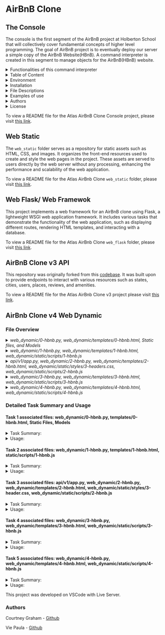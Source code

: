 # AirBnB Clone 

## The Console
The console is the first segment of the AirBnB project at Holberton School that will collectively cover fundamental concepts of higher level programming. The goal of AirBnB project is to eventually deploy our server a simple copy of the AirBnB Website(HBnB). A command interpreter is created in this segment to manage objects for the AirBnB(HBnB) website.

<details>
<summary>Functionalities of this command interpreter</summary>
<ul>
  <li>Create a new object (ex: a new User or a new Place)</li>
  <li>Retrieve an object from a file, a database etc...</li>
  <li>Do operations on objects (count, compute stats, etc...)</li>
  <li>Update attributes of an object</li>
  <li>Destroy an object</li>
</ul>
</details>
    
<details>
<summary>Table of Content</summary>
<ul>
  <li><a href="#environment">Environment</a></li>
  <li><a href="#installation">Installation</a></li>
  <li><a href="#file-descriptions">File Descriptions</a></li>
  <li><a href="#usage">Usage</a></li>
  <li><a href="#examples-of-use">Examples of use</a></li>
  <li><a href="#bugs">Bugs</a></li>
  <li><a href="#authors">Authors</a></li>
  <li><a href="#license">License</a></li>
</ul>
</details>

<details>
<summary> Environment</summary>
<ul>
  <li>This project is interpreted/tested on Ubuntu 14.04 LTS using python3 (version 3.4.3) </li>
</ul>
</details>

<details>
<summary>Installation</summary>
<ul>
  <li>Clone this repository: `git clone "https://github.com/alexaorrico/AirBnB_clone.git"`</li>
  <li>Access AirBnb directory: `cd AirBnB_clone`</li>
  <li>Run hbnb(interactively): `./console` and enter command</li>
  <li>Run hbnb(non-interactively): `echo "<command>" | ./console.py`</li>
</ul>
</details>

<details>
<summary>File Descriptions</summary>
<ul>
  <li>[console.py](console.py) - the console contains the entry point of the command interpreter.</li>
  <li>List of commands this console current supports:</li>
  <li>`EOF` - exits console</li>
  <li>`quit` - exits console</li>
  <li>`<emptyline>` - overwrites default emptyline method and does nothing</li>
  <li>`create` - Creates a new instance of`BaseModel`, saves it (to the JSON file) and prints the id</li>
  <li>`destroy` - Deletes an instance based on the class name and id (save the change into the JSON file).</li>
  <li>`show` - Prints the string representation of an instance based on the class name and id.</li>
  <li>`all` - Prints all string representation of all instances based or not on the class name.</li>
  <li>`update` - Updates an instance based on the class name and id by adding or updating attribute (save the change into the JSON file).</li>
</ul>

#### `models/` directory contains classes used for this project:
<ul>
  <li>[base_model.py](/models/base_model.py) - The BaseModel class from which future classes will be derived</li>
  <li>`def __init__(self, *args, **kwargs)` - Initialization of the base model</li>
  <li>`def __str__(self)` - String representation of the BaseModel class</li>
  <li>`def save(self)` - Updates the attribute `updated_at` with the current datetime</li>
  <li>`def to_dict(self)` - returns a dictionary containing all keys/values of the instance</li>
</ul>

Classes inherited from Base Model:
<ul>
  <li>[amenity.py](/models/amenity.py)</li>
  <li>[city.py](/models/city.py)</li>
  <li>[place.py](/models/place.py)</li>
  <li>[review.py](/models/review.py)</li>
  <li>[state.py](/models/state.py)</li>
  <li>[user.py](/models/user.py)</li>
</ul>

#### `/models/engine` directory contains File Storage class that handles JASON serialization and deserialization :
<ul>
  <li>[file_storage.py](/models/engine/file_storage.py) - serializes instances to a JSON file & deserializes back to instances</li>
  <li>`def all(self)` - returns the dictionary __objects</li>
  <li>`def new(self, obj)` - sets in __objects the obj with key <obj class name>.id</li>
  <li>`def save(self)` - serializes __objects to the JSON file (path: __file_path)</li>
  <li>` def reload(self)` - deserializes the JSON file to __objects</li>
</ul>

#### `/tests` directory contains all unit test cases for this project:
<ul>
  <li>[/test_models/test_base_model.py](/tests/test_models/test_base_model.py) - Contains the TestBaseModel and TestBaseModelDocs classes</li>
  <li>TestBaseModelDocs class:</li>
  <li>`def setUpClass(cls)`- Set up for the doc tests</li>
  <li>`def test_pep8_conformance_base_model(self)` - Test that models/base_model.py conforms to PEP8</li>
  <li>`def test_pep8_conformance_test_base_model(self)` - Test that tests/test_models/test_base_model.py conforms to PEP8</li>
  <li>`def test_bm_module_docstring(self)` - Test for the base_model.py module docstring</li>
  <li>`def test_bm_class_docstring(self)` - Test for the BaseModel class docstring</li>
  <li>`def test_bm_func_docstrings(self)` - Test for the presence of docstrings in BaseModel methods</li>

TestBaseModel class:
<ul>
  <li>`def test_is_base_model(self)` - Test that the instantiation of a BaseModel works</li>
  <li>`def test_created_at_instantiation(self)` - Test created_at is a pub. instance attribute of type datetime</li>
  <li>`def test_updated_at_instantiation(self)` - Test updated_at is a pub. instance attribute of type datetime</li>
  <li>`def test_diff_datetime_objs(self)` - Test that two BaseModel instances have different datetime objects</li>
</ul>

[/test_models/test_amenity.py](/tests/test_models/test_amenity.py) - Contains the TestAmenityDocs class:
<ul>
  <li>`def setUpClass(cls)` - Set up for the doc tests</li>
  <li>`def test_pep8_conformance_amenity(self)` - Test that models/amenity.py conforms to PEP8</li>
  <li>`def test_pep8_conformance_test_amenity(self)` - Test that tests/test_models/test_amenity.py conforms to PEP8</li>
  <li>`def test_amenity_module_docstring(self)` - Test for the amenity.py module docstring</li>
  <li>`def test_amenity_class_docstring(self)` - Test for the Amenity class docstring</li>
</ul>

[/test_models/test_city.py](/tests/test_models/test_city.py) - Contains the TestCityDocs class:
<ul>
  <li>`def setUpClass(cls)` - Set up for the doc tests</li>
  <li>`def test_pep8_conformance_city(self)` - Test that models/city.py conforms to PEP8</li>
  <li>`def test_pep8_conformance_test_city(self)` - Test that tests/test_models/test_city.py conforms to PEP8</li>
  <li>`def test_city_module_docstring(self)` - Test for the city.py module docstring</li>
  <li>`def test_city_class_docstring(self)` - Test for the City class docstring</li>
</ul>

[/test_models/test_file_storage.py](/tests/test_models/test_file_storage.py) - Contains the TestFileStorageDocs class:
<ul>
  <li>`def setUpClass(cls)` - Set up for the doc tests</li>
  <li>`def test_pep8_conformance_file_storage(self)` - Test that models/file_storage.py conforms to PEP8</li>
  <li>`def test_pep8_conformance_test_file_storage(self)` - Test that tests/test_models/test_file_storage.py conforms to PEP8</li>
  <li>`def test_file_storage_module_docstring(self)` - Test for the file_storage.py module docstring</li>
  <li>`def test_file_storage_class_docstring(self)` - Test for the FileStorage class docstring</li>
</ul>

[/test_models/test_place.py](/tests/test_models/test_place.py) - Contains the TestPlaceDoc class:
<ul>
  <li>`def setUpClass(cls)` - Set up for the doc tests</li>
  <li>`def test_pep8_conformance_place(self)` - Test that models/place.py conforms to PEP8.</li>
  <li>`def test_pep8_conformance_test_place(self)` - Test that tests/test_models/test_place.py conforms to PEP8.</li>
  <li>`def test_place_module_docstring(self)` - Test for the place.py module docstring</li>
  <li>`def test_place_class_docstring(self)` - Test for the Place class docstring</li>
</ul>

[/test_models/test_review.py](/tests/test_models/test_review.py) - Contains the TestReviewDocs class:
<ul>
  <li>`def setUpClass(cls)` - Set up for the doc tests</li>
  <li>`def test_pep8_conformance_review(self)` - Test that models/review.py conforms to PEP8</li>
  <li>`def test_pep8_conformance_test_review(self)` - Test that tests/test_models/test_review.py conforms to PEP8</li>
  <li>`def test_review_module_docstring(self)` - Test for the review.py module docstring</li>
  <li>`def test_review_class_docstring(self)` - Test for the Review class docstring</li>
</ul>

[/test_models/state.py](/tests/test_models/test_state.py) - Contains the TestStateDocs class:
<ul>
  <li>`def setUpClass(cls)` - Set up for the doc tests</li>
  <li>`def test_pep8_conformance_state(self)` - Test that models/state.py conforms to PEP8</li>
  <li>`def test_pep8_conformance_test_state(self)` - Test that tests/test_models/test_state.py conforms to PEP8</li>
  <li>`def test_state_module_docstring(self)` - Test for the state.py module docstring</li>
  <li>`def test_state_class_docstring(self)` - Test for the State class docstring</li>
</ul>

[/test_models/user.py](/tests/test_models/test_user.py) - Contains the TestUserDocs class:
<ul>
  <li>`def setUpClass(cls)` - Set up for the doc tests</li>
  <li>`def test_pep8_conformance_user(self)` - Test that models/user.py conforms to PEP8</li>
  <li>`def test_pep8_conformance_test_user(self)` - Test that tests/test_models/test_user.py conforms to PEP8</li>
  <li>`def test_user_module_docstring(self)` - Test for the user.py module docstring</li>
  <li>`def test_user_class_docstring(self)` - Test for the User class docstring</li>
</ul>


</details>

<details>
<summary>Examples of use</summary>

```
vagrantAirBnB_clone$./console.py
(hbnb) help

Documented commands (type help <topic>):
========================================
EOF  all  create  destroy  help  quit  show  update

(hbnb) all MyModel
** class doesn't exist **
(hbnb) create BaseModel
7da56403-cc45-4f1c-ad32-bfafeb2bb050
(hbnb) all BaseModel
[[BaseModel] (7da56403-cc45-4f1c-ad32-bfafeb2bb050) {'updated_at': datetime.datetime(2017, 9, 28, 9, 50, 46, 772167), 'id': '7da56403-cc45-4f1c-ad32-bfafeb2bb050', 'created_at': datetime.datetime(2017, 9, 28, 9, 50, 46, 772123)}]
(hbnb) show BaseModel 7da56403-cc45-4f1c-ad32-bfafeb2bb050
[BaseModel] (7da56403-cc45-4f1c-ad32-bfafeb2bb050) {'updated_at': datetime.datetime(2017, 9, 28, 9, 50, 46, 772167), 'id': '7da56403-cc45-4f1c-ad32-bfafeb2bb050', 'created_at': datetime.datetime(2017, 9, 28, 9, 50, 46, 772123)}
(hbnb) destroy BaseModel 7da56403-cc45-4f1c-ad32-bfafeb2bb050
(hbnb) show BaseModel 7da56403-cc45-4f1c-ad32-bfafeb2bb050
** no instance found **
(hbnb) quit
```
</details>

<details>
<summary> Authors</summary>
  <ul>
Alexa Orrico - [Github](https://github.com/alexaorrico) / [Twitter](https://twitter.com/alexa_orrico)  
Jennifer Huang - [Github](https://github.com/jhuang10123) / [Twitter](https://twitter.com/earthtojhuang)  
Jhoan Zamora - [Github](https://github.com/jzamora5) / [Twitter](https://twitter.com/JhoanZamora10)  
<David Ovalle - [Github](https://github.com/Nukemenonai) / [Twitter](https://twitter.com/disartDave)

Second part of Airbnb: Joann Vuong
</ul>  </details>
<details>
  <summary>License</summary>
Public Domain. No copy write protection. 
</details>


To view a README file for the Atlas AirBnB Clone Console project, please visit [this link](https://github.com/ThatsVie/atlas-AirBnB_clone/blob/main/README.md).



## Web Static

The `web_static` folder serves as a repository for static assets such as HTML, CSS, and images. It organizes the front-end resources used to create and style the web pages in the project. These assets are served to users directly by the web server without any processing, enhancing the performance and scalability of the web application.

To view a README file for the Atlas AirBnb Clone `web_static` folder, please visit [this link](https://github.com/ThatsVie/atlas-AirBnB_clone/blob/main/web_static/README.md).


## Web Flask/ Web Framewok

This project implements a web framework for an AirBnB clone using Flask, a lightweight WSGI web application framework. It includes various tasks that demonstrate the functionality of the web application, such as displaying different routes, rendering HTML templates, and interacting with a database.

To view a README file for the Atlas AirBnb Clone `web_flask` folder, please visit [this link](https://github.com/ThatsVie/atlas-AirBnB_clone_v2/blob/master/web_flask/README.md).


## AirBnB Clone v3 API

This repository was originally forked from this [codebase](https://github.com/alexaorrico/AirBnB_clone_v2). It was built upon to provide endpoints to interact with various resources such as states, cities, users, places, reviews, and amenities.

To view a README file for the Atlas AirBnb Clone v3 project please visit [this link](https://github.com/ThatsVie/atlas-AirBnB_clone_v3/blob/master/README.md).

## AirBnb Clone v4 Web Dynamic

### File Overview
<details>
<summary><i>web_dynamic/0-hbnb.py, web_dynamic/templates/0-hbnb.html, Static files, and Models </i></summary>
<ul>
  <li><sub>
    web_dynamic/0-hbnb.py is the main script that starts the Flask web application and defines the route to render the HTML template.</sub></li>

<li><sub>web_dynamic/templates/0-hbnb.html is the HTML template that provides the structure and content of the web page.</sub></li>

<li><sub>Static files (CSS stylesheets, image assets) are used to style the web page.</sub></li>

<li><sub>Models define the data structure and relationships used to retrieve data from the database.</sub></li>
</ul>
</details>

<details>
<summary><i>web_dynamic/1-hbnb.py, web_dynamic/templates/1-hbnb.html, web_dynamic/static/scripts/1-hbnb.js  </i></summary>
<ul>
  <li><sub>web_dynamic/1-hbnb.py is the Flask backend responsible for rendering the web page and providing data to populate it.</sub></li>
  <li><sub>web_dynamic/templates/1-hbnb.html is the HTML template that defines the structure and content of the web page. It imports JQuery and the JavaScript file 1-hbnb.js to add dynamic functionality.</sub></li>
  <li><sub>web_dynamic/static/scripts/1-hbnb.js is the JavaScript file that adds dynamic behavior to the web page, such as handling checkbox changes and updating the displayed amenities.</sub></li>
</ul>
<sub>Together, these files work to create a dynamic web page where users can interact with checkboxes to filter amenities, while the backend provides the necessary data.</sub>

</ul></details>

<details>
<summary><i>api/v1/app.py, web_dynamic/2-hbnb.py, web_dynamic/templates/2-hbnb.html, web_dynamic/static/styles/3-headers.css, web_dynamic/static/scripts/2-hbnb.js </i></summary>
<ul>
  <li><sub>api/v1/app.py serves as the backend of the application, providing an API endpoint for accessing data related to the AirBnB service.</sub></li>
  <li><sub>web_dynamic/2-hbnb.py is the frontend of the application, serving HTML templates and handling user requests.</sub></li>
  <li><sub>web_dynamic/templates/2-hbnb.html defines the structure of the webpage and includes dynamic content placeholders.</sub></li>
  <li><sub>web_dynamic/static/styles/3-header.css styles the header section of the webpage, including the newly added API status indicator.</sub></li>
  <li><sub>web_dynamic/static/scripts/2-hbnb.js adds interactivity to the webpage, updating the list of selected amenities and checking the status of the API dynamically.</sub></li>
</ul>
<sub>Together, these files create a cohesive web application that allows users to interact with AirBnB data through a user-friendly interface while also providing real-time feedback on the status of the API.</sub></li>
  
</ul></details>

<details>
<summary><i>web_dynamic/3-hbnb.py, web_dynamic/templates/3-hbnb.html, web_dynamic/static/scripts/3-hbnb.js </i></summary>
<ul>
  <li><sub>web_dynamic/3-hbnb.py sets up a Flask web application with a route that renders the 3-hbnb.html template. </sub></li>
  <li><sub>web_dynamic/templates/3-hbnb.html is the HTML template that defines the structure of the webpage and imports necessary CSS and JavaScript files. </sub></li>
  <li><sub>web_dynamic/static/scripts/3-hbnb.js is the JavaScript file that adds interactivity to the webpage, such as updating lists based on checkbox changes and retrieving and displaying places data dynamically.</sub></li>
</ul>
<sub>Together, these files create a dynamic web application where users can interact with data retrieved from the backend.</sub>

</ul></details>

<details>
<summary><i>web_dynamic/4-hbnb.py, web_dynamic/templates/4-hbnb.html, web_dynamic/static/scripts/4-hbnb.js </i></summary>
<ul>
  <li><sub>4-hbnb.py Initializes a Flask web application with a route /4-hbnb that renders 4-hbnb.html. Retrieves data from the database and passes it to the template.</sub></li>
  <li><sub>4-hbnb.html is the HTML template for the web page. iIt ncludes CSS and JavaScript files, sets up the layout, and dynamically populates content based on data passed from the backend.</sub></li>
  <li><sub>4-hbnb.js is the client-side JavaScript for the page. It handles checkbox changes, sends requests to check API status and retrieve places data, and dynamically updates the page based on user interactions.</sub></li>
</ul></details>


### Detailed Task Summary and Usage

#### Task 1 associated files: web_dynamic/0-hbnb.py, templates/0-hbnb.html, Static Files, Models
<details>
<summary>
Task Summary: </summary>
<ol>
  <li> First, the project begins with creating a Flask web application based on existing files and making modifications to integrate asset caching.</li>
  <li> Then, we copied the following files from the web_flask directory to the web_dynamic directory
    <ul>
      <li>
        <p><code>static</code> directory</p>
      </li>
      <li>
        <p><code>templates/100-hbnb.html</code></p>
      </li>
      <li>
        <p><code>__init__.py</code></p>
      </li>
      <li>
        <p><code>100-hbnb.py</code></p>
      </li>
    </ul>
  <li>Renamed files: <code>100-hbnb.py</code> => <code>0-hbnb.py</code> and <code>100-hbnb.html</code> => <code>0-hbnb.html.</code>
  <li>Modified <code>0-hbnb.py</code> to replace the existing route to /0-hbnb/. The new route serves 0-hbnb.html.</li>
  <li>Added <code>cache_id</code> variable to the <code>render_template</code> function in 0-hbnb.py. Value of this variable is a UUID generated using uuid.uuid4()</li>
  <li>Finally, implemented variable <code>cache_id</code> into 0-hbnb.html as a query string to each <link> tag URL.</li>
</ol>

### Files

0-hbnb.py:

- main Python script, starts the Flask web application.
- imports necessary modules from the Flask framework and the application's models.
- defines route <code>/0-hbnb</code> which renders 0-hbnb.html template.
- Inside route function, retrieves data from the database (states, amenities, places) using storage module.
- generates a UUID (cache_id) for asset caching and passes it to the template.
- starts the Flask application to run on 0.0.0.0:5000.

0-hbnb.html:

- the HTML template rendered by the Flask route defined in 0-hbnb.py.
- contains structure and layout of the web page, including headers, filters, places listing, and footer.
- includes links to CSS stylesheets with query strings appended for asset caching using the <code> cache_id </code> variable.

Static Files (`styles` directory, icon.png):
- These files contain CSS stylesheets and image assets used to style and enhance the appearance of the web page.
    - CSS stylesheets define the visual presentation of elements like headers, filters, places, etc.
    - <code>icon.png</code> file is used as the favicon for the web page.

Models (State, City, Amenity, Place):
- Python modules defining the data models used in the application.
  - modules contain classes representing database tables (e.g., State, City) and their relationships.
- models are used by <code>0-hbnb.py</code> to retrieve data from the database.
</ul> </details>

<details>
<summary>Usage:</summary>
<ul>
  

**Input this command in your terminal**

```bash
HBNB_MYSQL_USER=hbnb_dev HBNB_MYSQL_PWD=hbnb_dev_pwd HBNB_MYSQL_HOST=localhost HBNB_MYSQL_DB=hbnb_dev_db HBNB_TYPE_STORAGE=db python3 -m web_dynamic.0-hbnb
```

This command is executing 0-hbnb.py. It sets several environment variables related to MySQL database connection parameters before running the script. 

HBNB_MYSQL_USER=hbnb_dev: This sets the MySQL database username to hbnb_dev.

HBNB_MYSQL_PWD=hbnb_dev_pwd: This sets the MySQL database password to hbnb_dev_pwd.

HBNB_MYSQL_HOST=localhost: This sets the MySQL database host to localhost.

HBNB_MYSQL_DB=hbnb_dev_db: This sets the name of the MySQL database to hbnb_dev_db.

HBNB_TYPE_STORAGE=db: This sets the storage type to db, indicating that the application is configured to use a database for storage.

After setting these environment variables, the command runs the Python script 0-hbnb.py as a module using Python 3 (python3 -m). This means that Python will treat the web_dynamic directory as a package and execute the 0-hbnb.py script within that package.

![image](https://github.com/grahacr/atlas-AirBnB_clone_v4/assets/143755961/b8a475ca-be6b-4403-87de-e426a6c665ae)

Environment variables for MySQL database connection are set.

The Python script 0-hbnb is executed as a module using Python 3.

Flask starts serving the application on port 5000.

Requests are made to the server:

A request to /0-hbnb/ returns a 200 response.

Requests for static CSS files and images return 200 responses.

Some image requests return 304 responses, indicating no modification since the last request.



**In another window if your terminal input this command:**

```bash
curl -s -XGET http://0.0.0.0:5000/0-hbnb/ | head -6
```

This command is using curl to make a GET request to a web server running locally on the address http://0.0.0.0:5000/0-hbnb/. 

curl: This is a command-line tool for transferring data using various network protocols. It is commonly used to make HTTP requests.

-s: This option instructs curl to operate in silent mode, where it suppresses the progress meter and other output. It makes curl run silently, without showing any progress or error messages.

-XGET: This option specifies the HTTP method to be used in the request. In this case, it explicitly specifies that a GET request should be made. However, curl automatically uses GET requests if no method is specified, so this part is redundant but explicitly specifies the HTTP method.

http://0.0.0.0:5000/0-hbnb/: This is the URL to which the GET request is made. It specifies the address 0.0.0.0 on port 5000, with the path /0-hbnb/. This would typically be the address of a web server running locally on the machine.

|: This is a pipe operator that redirects the output of the command on the left side to the input of the command on the right side.

head -6: This is a command that prints the first 6 lines of the input it receives. It's typically used to show only the beginning of a file or the output of a command when combined with the pipe operator |.

![image](https://github.com/grahacr/atlas-AirBnB_clone_v4/assets/143755961/21a9966f-ce05-4b3f-9ec4-ec2257fb71e1)


**In your browser:**

```bash
http://localhost:5000/0-hbnb/
```
![httplocalhost50000-hbnb](https://github.com/grahacr/atlas-AirBnB_clone_v4/assets/143755961/ebc0ce94-db22-4da9-a190-00e4438e717a)

</ul>  </details>


#### Task 2 associated files: web_dynamic/1-hbnb.py, templates/1-hbnb.html, static/scripts/1-hbnb.js
<details>
<summary>
Task Summary: </summary>

The next task involved enhancing functionality of the Flask web application by making the filters section dynamic. This involved updating the Flask route, creating a new HTML template with dynamic filtering functionality using checkboxes, and writing JavaScript code to handle the checkbox changes and update the displayed amenities accordingly. The steps are outlined below:

<ol>
  <li>replaced the existing route <code>/0-hbnb</code> with <code>/1-hbnb</code> in the Python script file <code>1-hbnb.py</code>.</li>
  <li>created new HTML template named <code>1-hbnb.html</code> based on the existing <code>0-hbnb.html </code>template and updated it in the following ways:
    <ul>
      <li>Imported JQuery and the JavaScript file static/scripts/1-hbnb.js in the <code>head</code> tag of <code>1-hbnb.html</code>.</li>
      <li>Appended <code>cache_id</code> variable as a query string to the <code>script</code> tag.</li>
      <li>Added a checkbox input <code>input[type="checkbox"]</code> to each amenity <code>li</code> tag.</li>
      <li>Positioned the checkbox 10px to the left of "Amenity".
      <li>Added two attributes to the checkbox input:
        <ul>
          <li><code>data-id=":amenity.id"</code>: stores Amenity ID, allowing retrieval from the DOM.</li>
          <li><code>data-name=":amenity.name"</code>: stores Amenity name, allowing retrieval from the DOM.</li>
        </ul>
      </li>
    </ul>
  <li>wrote static/scripts/1-hbnb.js:
    <ul>
      <li>script only executes when the DOM is fully loaded.</li>
      <li>JQuery is used for DOM manipulation.</li>
      <li>Listens for changes on each input checkbox tag:
        <ul>
          <li>if checkbox = checked: Amenity ID stored in a variable</li>
          <li>if checkbox = unchecked: Amenity ID removed from the variable.</li>
        </ul>
      </li>
    <li>updated <code>h4</code> tag inside the "Amenities" div with the list of checked Amenities.</li>
</ol>

### Files

1-hbnb.py:
- Python script, starts Flask web application.
- imports necessary modules and defines routes.
- The route /1-hbnb renders the 1-hbnb.html template.
- Inside the route function <code>hbnb()</code>, the storage module is used to fetch database data on states, amenities, and places.
- <code>uuid.uuid4()</code>is used to generate a unique <code>cache_id</code>, preventing asset caching.
- Renders the 1-hbnb.html template using the retrieved data and cache_id.

1-hbnb.html:
- HTML template, defines the structure of the web page.
- imports necessary CSS stylesheets with cache IDs to prevent caching.
- import JQuery and the JavaScript file 1-hbnb.js to add dynamic functionality.
- template contains sections for filters, amenities, places, and a footer.
- dynamically generates lists of states, amenities, and places fetched from the Flask route.
- Checkboxes for amenities are added dynamically using data attributes (data-id and data-name) for each amenity.

1-hbnb.js:
- JavaScript file, adds dynamic functionality to the web page using JQuery.
- listens for changes on each input checkbox tag <code>amenities</code>.
- When a checkbox is checked or unchecked, the checkedAmenities array is updated accordingly.
- Generates comma-separated string of checked amenity names and updates the text of the <code>h4</code> tag inside the div with class amenities.
</details>

<details>
<summary> Usage: </summary>
<ul>
  
**Input this command in your terminal:**

```bash
HBNB_MYSQL_USER=hbnb_dev HBNB_MYSQL_PWD=hbnb_dev_pwd HBNB_MYSQL_HOST=localhost HBNB_MYSQL_DB=hbnb_dev_db HBNB_TYPE_STORAGE=db python3 -m web_dynamic.1-hbnb
```

**In your browser:**

```bash
http://localhost:5000/1-hbnb/
```
![clicking on amenities httplocalhost50001-hbnb](https://github.com/grahacr/atlas-AirBnB_clone_v4/assets/143755961/3f910ec8-ada4-4129-81df-0cd2f4575954)

![checking boxes](https://github.com/grahacr/atlas-AirBnB_clone_v4/assets/143755961/210232b5-9e1f-4f56-9d64-5ddfda9cb7ca)

</ul>  </details>

#### Task 3 associated files: api/v1/app.py, web_dynamic/2-hbnb.py, web_dynamic/templates/2-hbnb.html, web_dynamic/static/styles/3-header.css, web_dynamic/static/scripts/2-hbnb.js

<details>
<summary> Task Summary: </summary>
In the next task, we followed the below steps to ensure that the HBNB web application and API were updated to handle status checks and also served the correct template with necessary JavaScript functionality.
<ol>
  <li> Updated the API Entry Point:
    <ul>
      <li>In the api/v1/app.py file, we replaced the <code>cors</code> variable: <code>CORS(app, origins="0.0.0.0")</code> => <code>CORS(app, resources={r"/api/v1/*": {"origins": "*"}})</code>. This change allows requests from any origin to access the API, specifically targeting routes under /api/v1/.</li>
      <li>In the 2-hbnb.py file (based on 1-hbnb.py), updated the route from <code>/1-hbnb</code> => <code>/2-hbnb</code>.
This ensures that the web application serves the new template 2-hbnb.html under the updated route.</li>
    </ul>
  <li>Created a new HTML template 2-hbnb.html based on the existing 1-hbnb.html and updated it by:
    <ul>
      <li>Importing JavaScript file <code>2-hbnb.js</code> in the <code>head</code> tag, replacing <code>1-hbnb.js</code>.</li>
      <li>Adding a new <code>div</code> element in the header tag with a div id of <code>api_status</code>.</li>
  <li>Updated the web_dynamic/static/styles/3-header.css file to style the new <code>#api_status</code> div in the following ways:
    <ul>
      <li>Aligned to the right</li>
      <li>Circular shape with a diameter of 40px</li>
      <li>Vertically centered.</li>
      <li>Positioned 30px from the right border.</li>
      <li>Background color is #cccccc.</li>
    </ul>
  <li>In .css file, also added a CSS class named <code>available</code> with a background color of #ff545f, to be applied to new element based on the following javascript file function.</li>
    <li>Created new JavaScript file named <code>2-hbnb.js</code> (based on 1-hbnb.js) and updated it in the following ways:
      <ul>
        <li>makes HTTP request to <code>http://localhost:5001/api/v1/status/</code> to check status of the HBNB API.</li>
        <li>If status = "OK", class <code>available</code> is added to <code>div</code> element with ID <code>api_status</code>.</li>
        <li>If status is <i>NOT</i> "OK", class <code>available</code> is removed from the <code>div</code> element with ID <code>api_status</code>.</li>
      </ul>
    </li>
    </ul>
  </li>
</ol>

**Notes:**
- <sub>Using <code>http://localhost:5001/api/v1/status/</code> explicitly specifies the loopback address, ensuring a connection to the local machine. This is universally supported and commonly used in development environments.</sub>

- <sub>However, <code>http://0.0.0.0:5001/api/v1/status/</code> (as the task requires) specifies the wildcard address, which means "any available interface." Some systems or configurations may not allow connections to this address, leading to potential issues with connectivity, especially in development environments.</sub>

### Files
These files collectively define and implement the functionality of the HBNB web application and API, ensuring proper rendering of dynamic content and handling of API status checks.

api/v1/app.py:
- python file; main entry point for the Flask application that serves the HBNB API.
- The purpose of this file is to configure the Flask application by: defining routes, configuring host and port based on environment variables, starting it, and handling errors for the API.
- imports necessary modules and initializes Flask, CORS, and Swagger.
- <code>teardown_appcontext</code> function closes the SQLAlchemy session when the application context is popped.
- define error handler for 404 errors; returns a JSON response.
  

web_dynamic/2-hbnb.py:
- python file, includes Flask web application script.
- The purpose of this file is to define a route for the web application and render a specific HTML template.
- imports necessary modules and initializes Flask.
- <code>teardown_appcontext</code> function closes the SQLAlchemy session when the application context is popped.
- defines route <code>/2-hbnb</code> that renders template 2-hbnb.html.


web_dynamic/templates/2-hbnb.html:
- HTML file, represents the template for the web application.
- The purpose of this file is to define the layout and structure of the web page, including dynamic content.
- imports necessary CSS and JavaScript files and sets up the structure of the webpage.
- includes placeholders for states, amenities, and places data to be rendered dynamically.
- includes a <code>div</code> element with ID <code>api_status</code> in the header section.


web_dynamic/static/styles/3-header.css:
- CSS file, contains styling rules for <code>header</code> section of the web page.
- The purpose of this file is to define the visual appearance of elements in the header section of the webpage.
- defines styles for the header, logo, and the newly added <code>api_status</code> div.
- defines the <code>.available</code> class, which sets a specific background color for the <code>api_status</code> div when the API status is "OK".


web_dynamic/static/scripts/2-hbnb.js:
- JavaScript file, contains client-side scripting logic for the web page.
- The purpose of this file is to add interactivity to the webpage and handle API status checks dynamically.
- listens for changes on input checkboxes for "amenities", updating list of selected amenities dynamically.
- makes AJAX request to the API to check status, updating the visual indicator <code>api_status</code> based on the status response.

</ul></details>

<details>
<summary> Usage: </summary>
<ul>

**Input this command in your terminal:**
```bash
HBNB_MYSQL_USER=hbnb_dev HBNB_MYSQL_PWD=hbnb_dev_pwd HBNB_MYSQL_HOST=localhost HBNB_MYSQL_DB=hbnb_dev_db HBNB_TYPE_STORAGE=db HBNB_API_PORT=5001 python3 -m api.v1.app
```

This command is configuring environment variables related to a MySQL database and the API, and then starting the Flask application defined in the api.v1.app module.

HBNB_MYSQL_USER=hbnb_dev: Sets the MySQL username to hbnb_dev.

HBNB_MYSQL_PWD=hbnb_dev_pwd: Sets the MySQL password to hbnb_dev_pwd.

HBNB_MYSQL_HOST=localhost: Sets the MySQL host to localhost.

HBNB_MYSQL_DB=hbnb_dev_db: Sets the MySQL database name to hbnb_dev_db.

HBNB_TYPE_STORAGE=db: Sets the storage type to use a database.

HBNB_API_PORT=5001: Sets the port for the API to 5001.

python3 -m api.v1.app: Runs the Python module api.v1.app using Python 3.


**Input this command in your terminal:**
```bash
HBNB_MYSQL_USER=hbnb_dev HBNB_MYSQL_PWD=hbnb_dev_pwd HBNB_MYSQL_HOST=localhost HBNB_MYSQL_DB=hbnb_dev_db HBNB_TYPE_STORAGE=db python3 -m web_dynamic.2-hbnb
```
HBNB_MYSQL_USER=hbnb_dev: Sets the MySQL database username to hbnb_dev.

HBNB_MYSQL_PWD=hbnb_dev_pwd: Sets the MySQL database password to hbnb_dev_pwd.

HBNB_MYSQL_HOST=localhost: Sets the MySQL database host to localhost.

HBNB_MYSQL_DB=hbnb_dev_db: Sets the MySQL database name to hbnb_dev_db.

HBNB_TYPE_STORAGE=db: Sets the type of storage to use to db, which likely indicates that the application will use a MySQL database for storage.

python3 -m web_dynamic.2-hbnb: Executes the Python script 2-hbnb.py located in the web_dynamic package/module using Python 3 as the interpreter. This script starts a Flask web application that serves the dynamic content for your application.

![image](https://github.com/grahacr/atlas-AirBnB_clone_v4/assets/143755961/1560564b-47fc-476e-9108-90cb7a672486)


The server is started, and it's listening on all available IP addresses (0.0.0.0) and ports (5001). It's also listening specifically on 127.0.0.1:5001 and 172.25.115.237:5001, indicating that the server is accessible locally and from another IP address.

The last line indicates that a GET request to /api/v1/status/ was made and received a response with status code 200, indicating success.

![image](https://github.com/grahacr/atlas-AirBnB_clone_v4/assets/143755961/95e9eb7c-d6a8-435b-9c59-46f2104e7948)


This output indicates that a Flask application is being served using a development server. 

The server is started, and it's listening on all available IP addresses (0.0.0.0) and ports (5000). It's also listening specifically on 127.0.0.1:5000 and 172.25.115.237:5000, indicating that the server is accessible locally and from another IP address.

The subsequent lines show GET requests being made to various static resources (CSS, JavaScript, and images), all of which are being served successfully with a status code of 200 or 304. The 304 status code indicates that the requested resource has not been modified since the last request, and it can be retrieved from the browser cache.

**In your browser**
```bash
http://localhost:5000/2-hbnb
```
**This is before the API is connected. Note the gray circle in the top right**

![httplocalhost50002-hbnb](https://github.com/grahacr/atlas-AirBnB_clone_v4/assets/143755961/0c3c9122-e7a8-4d1a-851d-552c7710b26f)

**After the API is connected. Note that the circle is now red**

![API connected OK red circle](https://github.com/grahacr/atlas-AirBnB_clone_v4/assets/143755961/e5d455db-61e6-4790-b169-2b5f9c084d8c)


</ul>  </details>

#### Task 4 associated files: web_dynamic/3-hbnb.py, web_dynamic/templates/3-hbnb.html, web_dynamic/static/scripts/3-hbnb.js
<details>
<summary> Task Summary: </summary>

The overall goal of this task is to load places dynamically from the front-end by making a request to the specified API endpoint and displaying the retrieved data without relying on the back-end to render the places.

To accomplish this, we followed these steps:
<ol>
  <li>in file 3-hbnb.py, changed the route from <code>/2-hbnb</code> => <code>/3-hbnb</code>, based on the existing 2-hbnb.py file.</li>
  <li>created new HTML template file <code>3-hbnb.html</code> based on the existing <code>2-hbnb.html</code>, updating it by: importing JavaScript file 3-hbnb.js in the <code>head</code> tag instead of 2-hbnb.js, then removing Jinja section responsible for displaying all places (all <code>article</code> tags).</li>
  <li>created new JavaScript script named 3-hbnb.j, based on 2-hbnb.js, which will:
    <ul>
      <li>make request to the API endpoint <code>http://localhost:5001/api/v1/places_search/</code>, returning a list of places</li>
      <li>sends POST request with empty dictionary in the body to this endpoint.</li>
      <li>Upon receiving the response, script loops through the result and dynamically creates <code>article</code> tags representing each place in the section with class <code>places</code>, excluding the Owner tag from the place description.</li>
    </ul>
  </li>
</ol>

### Files

web_dynamic/3-hbnb.py: 
- Python file, sets up a Flask web application.
- The purpose of this file is to serve as the backend for the web application and handle HTTP requests.
- defines a route <code>/3-hbnb</code>, rendering the template 3-hbnb.html.
- Inside route function, SQLAlchemy is utilized to retrieve data from the database, and passing it to the template for rendering. 

web_dynamic/templates/3-hbnb.html:
- HTML file, template for web page served by the Flask application.
- The purpose of this file is to provide the structure and layout for the web page.
- contains structure of the webpage including header, filters, places, and footer sections.
- imports necessary CSS and JavaScript files and includes placeholders for dynamic content. 

web_dynamic/static/scripts/3-hbnb.js:
- JavaScript file, responsible for adding interactivity to the webpage.
- The purpose of this file is to enhance the user experience by adding dynamic content and interactions to the webpage.
- listens for changes on checkboxes, updating the list of checked amenities dynamically.
- checks status of the API, and makes an AJAX request to retrieve "places" data from the backend. Upon receiving this data, HTML is dynamically generated for each place, and appended to the appropriate section on the webpage. 
</details>


<details>
<summary> Usage: </summary>
<ul>

**Start the API server:**

```bash
HBNB_MYSQL_USER=hbnb_dev HBNB_MYSQL_PWD=hbnb_dev_pwd HBNB_MYSQL_HOST=localhost HBNB_MYSQL_DB=hbnb_dev_db HBNB_TYPE_STORAGE=db HBNB_API_PORT=5001 python3 -m api.v1.app
```

**In another window of your terminal run the web application server:**
```bash
HBNB_MYSQL_USER=hbnb_dev HBNB_MYSQL_PWD=hbnb_dev_pwd HBNB_MYSQL_HOST=localhost HBNB_MYSQL_DB=hbnb_dev_db HBNB_TYPE_STORAGE=db python3 -m web_dynamic.3-hbnb
```

![image](https://github.com/grahacr/atlas-AirBnB_clone_v4/assets/143755961/f976900e-93d5-491c-8bdb-b2c57b8a5a03)


**In your browser:**
```bash
http://localhost:5000/3-hbnb
```

![The final result must be the same as previously, but now, places are loaded from the front-end, not from the back-end!](https://github.com/grahacr/atlas-AirBnB_clone_v4/assets/143755961/a339cab8-81dc-44fb-991c-f61c4fe94726)

  </ul>  </details>

  
#### Task 5 associated files: web_dynamic/4-hbnb.py, web_dynamic/templates/4-hbnb.html, web_dynamic/static/scripts/4-hbnb.js
<details>
<summary> Task Summary: </summary>

<ol>
  <li>created 4-hbnb.py (based on 3-hbnb.py) replacing the existing <code>3-hbnb</code>route with <code>4-hbnb</code>.</li>
  <li>created new HTML template named 4-hbnb.html, based on the existing 3-hbnb.html, updating it to import <code>4-hbnb.js</code> instead of <code>3-hbnb.js</code>.</li>
  <li>created JavaScript script 4-hbnb.js, building upon the functionality of 3-hbnb.js, updating it in the following ways:
    <ul>
      <li>When button tag is clicked, new POST request is sent, with list of checked Amenities, to <code>places_search</code>. This implementation completes the first filter and enhances the functionality of the web application.</li>
    </ul>
  </li>
</ol>

### Files

4-hbnb.py:
- Python file, initializes a Flask web application.
- defines route <code>/4-hbnb</code> that renders HTML template named 4-hbnb.html.
- inside route function, data is retrieved from the database (states, amenities, places) and passed to HTML template for rendering.

4-hbnb.html:
- HTML file, template for web page rendered by the Flask application.
- includes various CSS and JavaScript files, sets up the layout of the page with sections for filters and places, and dynamically populates content based on data passed from the Python file.

4-hbnb.js:
- JavaScript file, contains client-side scripting for the web page.
- initializes an array to store checked amenities
- listens for changes on input checkboxes
- sends GET request to check the API status
- sends POST request to retrieve places data
- dynamically generates HTML for each place, appending to the appropriate section on the web page.
- Additionally, script listens for a click event on the search button and triggers a search function with the selected filters.

These files work together to create a web application where users can view places and apply filters based on selected amenities. The Python file serves as the backend, handling routing and data retrieval, while the HTML and JavaScript files handle the frontend, defining the structure and behavior of the web page.
</details>

<details>
<summary> Usage: </summary>
<ul>

**Start the API server:**

```bash
HBNB_MYSQL_USER=hbnb_dev HBNB_MYSQL_PWD=hbnb_dev_pwd HBNB_MYSQL_HOST=localhost HBNB_MYSQL_DB=hbnb_dev_db HBNB_TYPE_STORAGE=db HBNB_API_PORT=5001 python3 -m api.v1.app
```

**In another window of your terminal run the web application server:**

```bash
HBNB_MYSQL_USER=hbnb_dev HBNB_MYSQL_PWD=hbnb_dev_pwd HBNB_MYSQL_HOST=localhost HBNB_MYSQL_DB=hbnb_dev_db HBNB_TYPE_STORAGE=db python3 -m web_dynamic.4-hbnb
```
![image](https://github.com/grahacr/atlas-AirBnB_clone_v4/assets/143755961/0bb185b2-6bda-4443-adf9-9b249645b18a)



**In your browser:**

```bash
http://localhost:5000/4-hbnb
```

**Before filtering ameneties:**

![before amenities filter](https://github.com/grahacr/atlas-AirBnB_clone_v4/assets/143755961/6e2e6461-e3c4-4216-8bcc-3aca9b2c467e)

**After filtering amenities:**

![amenities filtered by AC cable and dogs](https://github.com/grahacr/atlas-AirBnB_clone_v4/assets/143755961/df948fc1-5cdb-47d5-9714-b0676aef6a9b)

**View of API log after filtering amenities:**

![image](https://github.com/grahacr/atlas-AirBnB_clone_v4/assets/143755961/3ba2761a-5ca6-47bd-85b7-a451fdcd0fba)


  </ul>  </details>

This project was developed on VSCode with Live Server.
  
### Authors

Courtney Graham - [Github](https://github.com/grahacr)

Vie Paula - [Github](https://github.com/ThatsVie)
